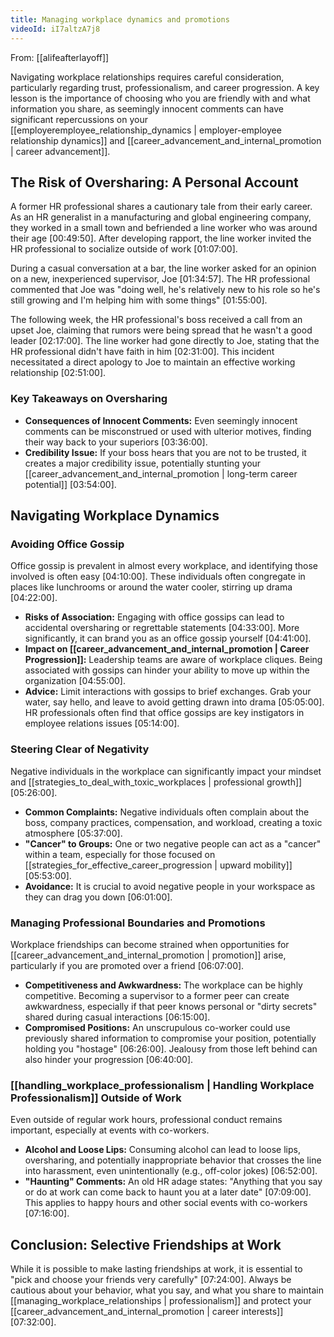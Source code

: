 ```yaml
---
title: Managing workplace dynamics and promotions
videoId: iI7altzA7j8
---
```


From: [[alifeafterlayoff]] <br/> 

Navigating workplace relationships requires careful consideration, particularly regarding trust, professionalism, and career progression. A key lesson is the importance of choosing who you are friendly with and what information you share, as seemingly innocent comments can have significant repercussions on your [[employeremployee_relationship_dynamics | employer-employee relationship dynamics]] and [[career_advancement_and_internal_promotion | career advancement]].

## The Risk of Oversharing: A Personal Account

A former HR professional shares a cautionary tale from their early career. As an HR generalist in a manufacturing and global engineering company, they worked in a small town and befriended a line worker who was around their age <a class="yt-timestamp" data-t="00:49:50">[00:49:50]</a>. After developing rapport, the line worker invited the HR professional to socialize outside of work <a class="yt-timestamp" data-t="01:07:00">[01:07:00]</a>.

During a casual conversation at a bar, the line worker asked for an opinion on a new, inexperienced supervisor, Joe <a class="yt-timestamp" data-t="01:34:57">[01:34:57]</a>. The HR professional commented that Joe was "doing well, he's relatively new to his role so he's still growing and I'm helping him with some things" <a class="yt-timestamp" data-t="01:55:00">[01:55:00]</a>.

The following week, the HR professional's boss received a call from an upset Joe, claiming that rumors were being spread that he wasn't a good leader <a class="yt-timestamp" data-t="02:17:00">[02:17:00]</a>. The line worker had gone directly to Joe, stating that the HR professional didn't have faith in him <a class="yt-timestamp" data-t="02:31:00">[02:31:00]</a>. This incident necessitated a direct apology to Joe to maintain an effective working relationship <a class="yt-timestamp" data-t="02:51:00">[02:51:00]</a>.

### Key Takeaways on Oversharing
*   **Consequences of Innocent Comments:** Even seemingly innocent comments can be misconstrued or used with ulterior motives, finding their way back to your superiors <a class="yt-timestamp" data-t="03:36:00">[03:36:00]</a>.
*   **Credibility Issue:** If your boss hears that you are not to be trusted, it creates a major credibility issue, potentially stunting your [[career_advancement_and_internal_promotion | long-term career potential]] <a class="yt-timestamp" data-t="03:54:00">[03:54:00]</a>.

## Navigating Workplace Dynamics

### Avoiding Office Gossip
Office gossip is prevalent in almost every workplace, and identifying those involved is often easy <a class="yt-timestamp" data-t="04:10:00">[04:10:00]</a>. These individuals often congregate in places like lunchrooms or around the water cooler, stirring up drama <a class="yt-timestamp" data-t="04:22:00">[04:22:00]</a>.

*   **Risks of Association:** Engaging with office gossips can lead to accidental oversharing or regrettable statements <a class="yt-timestamp" data-t="04:33:00">[04:33:00]</a>. More significantly, it can brand you as an office gossip yourself <a class="yt-timestamp" data-t="04:41:00">[04:41:00]</a>.
*   **Impact on [[career_advancement_and_internal_promotion | Career Progression]]:** Leadership teams are aware of workplace cliques. Being associated with gossips can hinder your ability to move up within the organization <a class="yt-timestamp" data-t="04:55:00">[04:55:00]</a>.
*   **Advice:** Limit interactions with gossips to brief exchanges. Grab your water, say hello, and leave to avoid getting drawn into drama <a class="yt-timestamp" data-t="05:05:00">[05:05:00]</a>. HR professionals often find that office gossips are key instigators in employee relations issues <a class="yt-timestamp" data-t="05:14:00">[05:14:00]</a>.

### Steering Clear of Negativity
Negative individuals in the workplace can significantly impact your mindset and [[strategies_to_deal_with_toxic_workplaces | professional growth]] <a class="yt-timestamp" data-t="05:26:00">[05:26:00]</a>.

*   **Common Complaints:** Negative individuals often complain about the boss, company practices, compensation, and workload, creating a toxic atmosphere <a class="yt-timestamp" data-t="05:37:00">[05:37:00]</a>.
*   **"Cancer" to Groups:** One or two negative people can act as a "cancer" within a team, especially for those focused on [[strategies_for_effective_career_progression | upward mobility]] <a class="yt-timestamp" data-t="05:53:00">[05:53:00]</a>.
*   **Avoidance:** It is crucial to avoid negative people in your workspace as they can drag you down <a class="yt-timestamp" data-t="06:01:00">[06:01:00]</a>.

### Managing Professional Boundaries and Promotions
Workplace friendships can become strained when opportunities for [[career_advancement_and_internal_promotion | promotion]] arise, particularly if you are promoted over a friend <a class="yt-timestamp" data-t="06:07:00">[06:07:00]</a>.

*   **Competitiveness and Awkwardness:** The workplace can be highly competitive. Becoming a supervisor to a former peer can create awkwardness, especially if that peer knows personal or "dirty secrets" shared during casual interactions <a class="yt-timestamp" data-t="06:15:00">[06:15:00]</a>.
*   **Compromised Positions:** An unscrupulous co-worker could use previously shared information to compromise your position, potentially holding you "hostage" <a class="yt-timestamp" data-t="06:26:00">[06:26:00]</a>. Jealousy from those left behind can also hinder your progression <a class="yt-timestamp" data-t="06:40:00">[06:40:00]</a>.

### [[handling_workplace_professionalism | Handling Workplace Professionalism]] Outside of Work
Even outside of regular work hours, professional conduct remains important, especially at events with co-workers.

*   **Alcohol and Loose Lips:** Consuming alcohol can lead to loose lips, oversharing, and potentially inappropriate behavior that crosses the line into harassment, even unintentionally (e.g., off-color jokes) <a class="yt-timestamp" data-t="06:52:00">[06:52:00]</a>.
*   **"Haunting" Comments:** An old HR adage states: "Anything that you say or do at work can come back to haunt you at a later date" <a class="yt-timestamp" data-t="07:09:00">[07:09:00]</a>. This applies to happy hours and other social events with co-workers <a class="yt-timestamp" data-t="07:16:00">[07:16:00]</a>.

## Conclusion: Selective Friendships at Work
While it is possible to make lasting friendships at work, it is essential to "pick and choose your friends very carefully" <a class="yt-timestamp" data-t="07:24:00">[07:24:00]</a>. Always be cautious about your behavior, what you say, and what you share to maintain [[managing_workplace_relationships | professionalism]] and protect your [[career_advancement_and_internal_promotion | career interests]] <a class="yt-timestamp" data-t="07:32:00">[07:32:00]</a>.